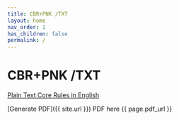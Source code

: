 ```yaml
---
title: CBR+PNK /TXT
layout: home
nav_order: 1
has_children: false
permalink: /
---
```


# CBR+PNK /TXT

[Plain Text Core Rules in English](/docs/en/index)

[Generate PDF]({{ site.url }})
PDF here {{ page.pdf_url }}

<!--- [Texto Simples das Regras Base em Português Brasileiro](/docs/ptbr/ptbr-index.md) --->